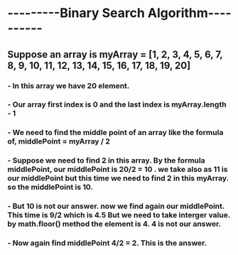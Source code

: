 # ---------Binary Search Algorithm----------
## Suppose an array is myArray = [1, 2, 3, 4, 5, 6, 7, 8, 9, 10, 11, 12, 13, 14, 15, 16, 17, 18, 19, 20]
### - In this array we have 20 element.
### - Our array first index is 0 and the last index is myArray.length - 1
### - We need to find the middle point of an array like the formula of, middlePoint = myArray / 2
### - Suppose we need to find 2 in this array. By the formula middlePoint, our middlePoint is 20/2 = 10 . we take also as 11 is our middlePoint but this time we need to find 2 in this myArray. so the middlePoint is 10.
### - But 10 is not our answer. now we find again our middlePoint. This time is 9/2 which is 4.5 But we need to take interger value. by math.floor() method the element is 4. 4 is not our answer.
### - Now again find middlePoint 4/2 = 2. This is the answer.


